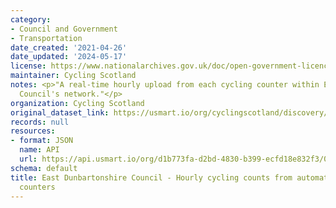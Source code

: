 ```yaml
---
category:
- Council and Government
- Transportation
date_created: '2021-04-26'
date_updated: '2024-05-17'
license: https://www.nationalarchives.gov.uk/doc/open-government-licence/version/3/
maintainer: Cycling Scotland
notes: <p>"A real-time hourly upload from each cycling counter within East Dunbartonshire
  Council's network."</p>
organization: Cycling Scotland
original_dataset_link: https://usmart.io/org/cyclingscotland/discovery/discovery-view-detail/3b6d8d73-4e53-4d36-94fb-940fb830302e
records: null
resources:
- format: JSON
  name: API
  url: https://api.usmart.io/org/d1b773fa-d2bd-4830-b399-ecfd18e832f3/030309fb-2269-47a1-a34c-c2e5cdcdd873/1/urql
schema: default
title: East Dunbartonshire Council - Hourly cycling counts from automatic cycling
  counters
---
```

